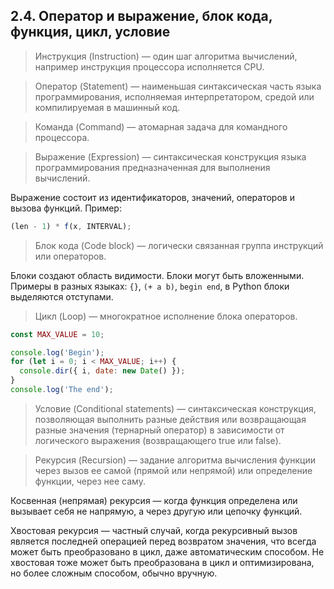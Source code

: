 ## 2.4. Оператор и выражение, блок кода, функция, цикл, условие

> Инструкция (Instruction) — один шаг алгоритма вычислений, например инструкция процессора исполняется CPU.

> Оператор (Statement) — наименьшая синтаксическая часть языка программирования, исполняемая интерпретатором, средой или компилируемая в машинный код.

> Команда (Command) — атомарная задача для командного процессора.

> Выражение (Expression) — синтаксическая конструкция языка программирования предназначенная для выполнения вычислений.

Выражение состоит из идентификаторов, значений, операторов и вызова функций. Пример:

```js
(len - 1) * f(x, INTERVAL);
```

> Блок кода (Code block) — логически связанная группа инструкций или операторов.

Блоки создают область видимости. Блоки могут быть вложенными. Примеры в разных языках: `{}`, `(+ a b)`, `begin end`, в Python блоки выделяются отступами.

> Цикл (Loop) — многократное исполнение блока операторов.

```js
const MAX_VALUE = 10;

console.log('Begin');
for (let i = 0; i < MAX_VALUE; i++) {
  console.dir({ i, date: new Date() });
}
console.log('The end');
```

> Условие (Conditional statements) — синтаксическая конструкция, позволяющая выполнить разные действия или возвращающая разные значения (тернарный оператор) в зависимости от логического выражения (возвращающего true или false).

> Рекурсия (Recursion) — задание алгоритма вычисления функции через вызов ее самой (прямой или непрямой) или определение функции, через нее саму.

Косвенная (непрямая) рекурсия — когда функция определена или вызывает себя не напрямую, а через другую или цепочку функций.

Хвостовая рекурсия — частный случай, когда рекурсивный вызов является последней операцией перед возвратом значения, что всегда может быть преобразовано в цикл, даже автоматическим способом. Не хвостовая тоже может быть преобразована в цикл и оптимизирована, но более сложным способом, обычно вручную.
